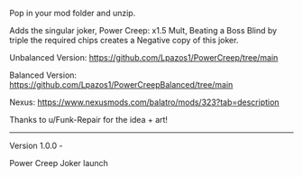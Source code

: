 Pop in your mod folder and unzip.

Adds the singular joker, Power Creep: x1.5 Mult, Beating a Boss Blind by triple the required chips creates a Negative copy of this joker.

Unbalanced Version: https://github.com/Lpazos1/PowerCreep/tree/main

Balanced Version: https://github.com/Lpazos1/PowerCreepBalanced/tree/main

Nexus: https://www.nexusmods.com/balatro/mods/323?tab=description

Thanks to u/Funk-Repair for the idea + art!

------------------------------------

Version 1.0.0 -

Power Creep Joker launch
